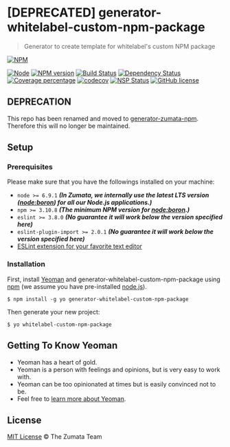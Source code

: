 # [DEPRECATED] generator-whitelabel-custom-npm-package 

> Generator to create template for whitelabel's custom NPM package

[![NPM][nodei-image]][nodei-url]

[![Node][node-image]][node-url]
[![NPM version][npm-image]][npm-url]
[![Build Status][travis-image]][travis-url]
[![Dependency Status][daviddm-image]][daviddm-url]
[![Coverage percentage][coveralls-image]][coveralls-url]
[![codecov][codecov-image]][codecov-url]
[![NSP Status][nsp-image]][nsp-url]
[![GitHub license][license-image]][license-url]

## DEPRECATION
This repo has been renamed and moved to [generator-zumata-npm](https://github.com/Zumata/generator-zumata-npm). Therefore this will no longer be maintained.

## Setup

### Prerequisites

Please make sure that you have the followings installed on your machine:

- `node >= 6.9.1` ___(In Zumata, we internally use the latest LTS version ([node:boron](https://nodejs.org/en/download/releases/)) for all our Node.js applications.)___
- `npm >= 3.10.8` ___(The minimum NPM version for [node:boron](https://nodejs.org/en/download/releases/).)___
- `eslint >= 3.8.0` ___(No guarantee it will work below the version specified here)___
- `eslint-plugin-import >= 2.0.1` ___(No guarantee it will work below the version specified here)___
- [ESLint extension for your favorite text editor](http://eslint.org/docs/user-guide/integrations)

### Installation

First, install [Yeoman](http://yeoman.io) and generator-whitelabel-custom-npm-package using [npm](https://www.npmjs.com/) (we assume you have pre-installed [node.js](https://nodejs.org/)).

```
$ npm install -g yo generator-whitelabel-custom-npm-package
```

Then generate your new project:

```
$ yo whitelabel-custom-npm-package
```


## Getting To Know Yeoman

- Yeoman has a heart of gold.
- Yeoman is a person with feelings and opinions, but is very easy to work with.
- Yeoman can be too opinionated at times but is easily convinced not to be.
- Feel free to [learn more about Yeoman](http://yeoman.io/).


## License
[MIT License](http://the-zumata-team.mit-license.org/) © The Zumata Team


[nodei-image]: https://nodei.co/npm/generator-whitelabel-custom-npm-package.png?downloads=true&downloadRank=true&stars=true
[nodei-url]: https://nodei.co/npm/generator-whitelabel-custom-npm-package/
[node-image]: https://img.shields.io/node/v/generator-whitelabel-custom-npm-package.svg
[node-url]: https://nodejs.org/en/download/
[npm-image]: https://badge.fury.io/js/generator-whitelabel-custom-npm-package.svg
[npm-url]: https://npmjs.org/package/generator-whitelabel-custom-npm-package
[travis-image]: https://travis-ci.org/Zumata/generator-whitelabel-custom-npm-package.svg?branch=master
[travis-url]: https://travis-ci.org/Zumata/generator-whitelabel-custom-npm-package
[daviddm-image]: https://david-dm.org/Zumata/generator-whitelabel-custom-npm-package.svg?theme=shields.io
[daviddm-url]: https://david-dm.org/Zumata/generator-whitelabel-custom-npm-package
[coveralls-image]: https://coveralls.io/repos/github/Zumata/generator-whitelabel-custom-npm-package/badge.svg
[coveralls-url]: https://coveralls.io/github/Zumata/generator-whitelabel-custom-npm-package
[codecov-image]: https://codecov.io/gh/Zumata/generator-whitelabel-custom-npm-package/branch/master/graph/badge.svg
[codecov-url]: https://codecov.io/gh/Zumata/generator-whitelabel-custom-npm-package
[nsp-image]: https://nodesecurity.io/orgs/motss/projects/6e9fabde-73e1-456c-a2d7-8588023ed1ce/badge
[nsp-url]: https://nodesecurity.io/orgs/motss/projects/6e9fabde-73e1-456c-a2d7-8588023ed1ce
[license-image]: https://img.shields.io/badge/license-MIT-blue.svg
[license-url]: https://the-zumata-team.mit-license.org/
